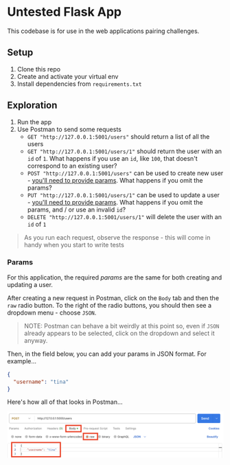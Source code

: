 # Untested Flask App

This codebase is for use in the web applications pairing challenges.

## Setup

1. Clone this repo
2. Create and activate your virtual env
3. Install dependencies from `requirements.txt`

## Exploration

1. Run the app
2. Use Postman to send some requests
   - `GET "http://127.0.0.1:5001/users"` should return a list of all the users
   - `GET "http://127.0.0.1:5001/users/1"` should return the user with an `id` of `1`. What happens if you use an `id`, like `100`, that doesn't correspond to an existing user?
   - `POST "http://127.0.0.1:5001/users"` can be used to create new user - [you&#39;ll need to provide params](#params). What happens if you omit the params?
   - `PUT "http://127.0.0.1:5001/users/1"` can be used to update a user - [you&#39;ll need to provide params](#params). What happens if you omit the params, and / or use an invalid `id`?
   - `DELETE "http://127.0.0.1:5001/users/1"` will delete the user with an `id` of `1`

> As you run each request, observe the response - this will come in handy when you start to write tests

### Params

For this application, the required _params_ are the same for both creating and updating a user.

After creating a new request in Postman, click on the `Body` tab and then the `raw` radio button. To the right of the radio buttons, you should then see a dropdown menu - choose `JSON`.

> NOTE: Postman can behave a bit weirdly at this point so, even if `JSON` already appears to be selected, click on the dropdown and select it anyway.

Then, in the field below, you can add your params in JSON format. For example...

```json
{
  "username": "tina"
}
```

Here's how all of that looks in Postman...

![An image of the params required to create a user](./images/params_for_creating_a_user.png)
